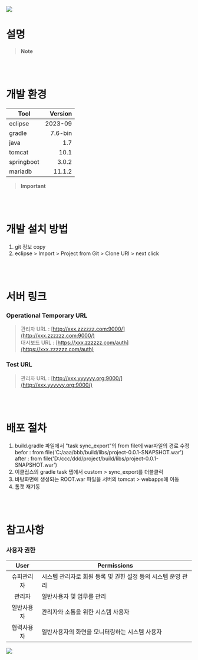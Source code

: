 <img src="https://capsule-render.vercel.app/api?type=waving&color=BDBDC8&height=100&section=header" />

<!-- 프로젝트에 대한 요약 설명 및 연계 서비스나 동작에 대한 설명을 작성합니다. -->
# 설명
> **Note**
>
> 
<br>
<br>

<!-- 프로젝트 개발 환경 구성 방법에 대한 설명과 실행 방법등 중요사항을 작성합니다. -->
# 개발 환경
| Tool | Version |
|-----|-----:|
| eclipse        | 2023-09        |
| gradle         | 7.6-bin        |
| java           | 1.7            |
| tomcat         | 10.1           |
| springboot     | 3.0.2          |
| mariadb        | 11.1.2         |
> **Important**
>
> 
<br>
<br>

<!-- 이용중인 개발툴에서 git을 내려받아 프로젝트를 구성하는 방법을 설명합니다.  -->
# 개발 설치 방법
1. git 정보 copy
2. eclipse > Import > Project from Git > Clone URI > next click
<br>
<br>

<!-- 웹페이지가 있는 서비스의 경우에 한하여 운영 환경별로 접근 링크를 작성하여 주고
화면이 없는 서비스의 경우 적용된 서버의 ip 목록을 작성하여 줍니다. -->
# 서버 링크
### Operational Temporary URL
> 관리자 URL : [http://xxx.zzzzzz.com:9000/](http://xxx.zzzzzz.com:9000/)  
> 대시보드 URL : [https://xxx.zzzzzz.com/auth](https://xxx.zzzzzz.com/auth)  
### Test URL
> 관리자 URL : [http://xxx.yyyyyy.org:9000/](http://xxx.yyyyyy.org:9000/)  
<br>
<br>

<!-- 소스를 서버에 배포하는 과정 또는 방법을 작성하여 줍니다. -->
# 배포 절차
1. build.gradle 파일에서 "task sync_export"의 from file에 war파일의 경로 수정  
befor : from file('C:/aaa/bbb/build/libs/project-0.0.1-SNAPSHOT.war')  
after : from file('D:/ccc/ddd/project/build/libs/project-0.0.1-SNAPSHOT.war')  
2. 이클립스의 gradle task 탭에서 custom > sync_export를 더블클릭
3. 바탕화면에 생성되는 ROOT.war 파일을 서버의 tomcat > webapps에 이동
4. 톰캣 재기동
<br>
<br>

<!-- 서비스 내용 관련 큰 틀에서 보안에 이슈가 없는 내용을 작성하여 줍니다. -->
# 참고사항
### 사용자 권한
| User | Permissions |
|:-----:|-----|
| 슈퍼관리자 | 시스템 관리자로 회원 등록 및 권한 설정 등의 시스템 운영 관리 |
| 관리자 | 일반사용자 및 업무를 관리 |
| 일반사용자 | 관리자와 소통을 위한 시스템 사용자 |
| 협력사용자 | 일반사용자의 화면을 모니터링하는 시스템 사용자 |

<img src="https://capsule-render.vercel.app/api?type=waving&color=BDBDC8&height=100&section=footer" />

